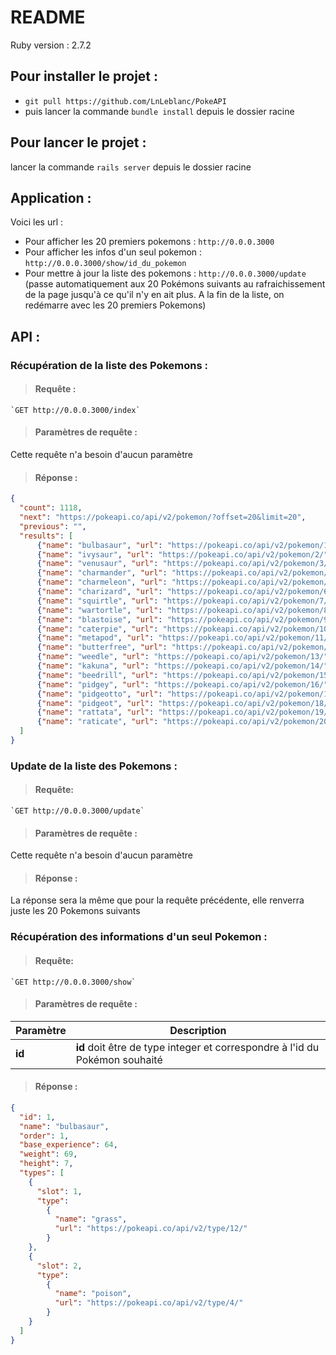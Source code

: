 # README

Ruby version : 2.7.2

## Pour installer le projet : 
- ```git pull https://github.com/LnLeblanc/PokeAPI``` 
- puis lancer la commande ```bundle install``` depuis le dossier racine


## Pour lancer le projet : 
lancer la commande ```rails server``` depuis le dossier racine


## Application : 
Voici les url :
- Pour afficher les 20 premiers pokemons : ```http://0.0.0.3000```
- Pour afficher les infos d'un seul pokemon : ```http://0.0.0.3000/show/id_du_pokemon```
- Pour mettre à jour la liste des pokemons : ```http://0.0.0.3000/update``` 
(passe automatiquement aux 20 Pokémons suivants au rafraichissement de la page jusqu'à ce qu'il n'y en ait plus. A la fin de la liste, on redémarre avec les 20 premiers Pokemons)


## API :

### Récupération de la liste des Pokemons : 

> #### Requête : 
```
`GET http://0.0.0.3000/index`
```

> #### Paramètres de requête : 
Cette requête n'a besoin d'aucun paramètre

> #### Réponse : 
```json
{
  "count": 1118,
  "next": "https://pokeapi.co/api/v2/pokemon/?offset=20&limit=20",
  "previous": "",
  "results": [
      {"name": "bulbasaur", "url": "https://pokeapi.co/api/v2/pokemon/1/"},
      {"name": "ivysaur", "url": "https://pokeapi.co/api/v2/pokemon/2/"},
      {"name": "venusaur", "url": "https://pokeapi.co/api/v2/pokemon/3/"},
      {"name": "charmander", "url": "https://pokeapi.co/api/v2/pokemon/4/"},
      {"name": "charmeleon", "url": "https://pokeapi.co/api/v2/pokemon/5/"},
      {"name": "charizard", "url": "https://pokeapi.co/api/v2/pokemon/6/"},
      {"name": "squirtle", "url": "https://pokeapi.co/api/v2/pokemon/7/"},
      {"name": "wartortle", "url": "https://pokeapi.co/api/v2/pokemon/8/"},
      {"name": "blastoise", "url": "https://pokeapi.co/api/v2/pokemon/9/"},
      {"name": "caterpie", "url": "https://pokeapi.co/api/v2/pokemon/10/"},
      {"name": "metapod", "url": "https://pokeapi.co/api/v2/pokemon/11/"},
      {"name": "butterfree", "url": "https://pokeapi.co/api/v2/pokemon/12/"},
      {"name": "weedle", "url": "https://pokeapi.co/api/v2/pokemon/13/"},
      {"name": "kakuna", "url": "https://pokeapi.co/api/v2/pokemon/14/"},
      {"name": "beedrill", "url": "https://pokeapi.co/api/v2/pokemon/15/"},
      {"name": "pidgey", "url": "https://pokeapi.co/api/v2/pokemon/16/"},
      {"name": "pidgeotto", "url": "https://pokeapi.co/api/v2/pokemon/17/"},
      {"name": "pidgeot", "url": "https://pokeapi.co/api/v2/pokemon/18/"},
      {"name": "rattata", "url": "https://pokeapi.co/api/v2/pokemon/19/"},
      {"name": "raticate", "url": "https://pokeapi.co/api/v2/pokemon/20/"}
  ]
}
```

### Update de la liste des Pokemons : 

> #### Requête:
``` 
`GET http://0.0.0.3000/update`
```

> #### Paramètres de requête : 
Cette requête n'a besoin d'aucun paramètre

> #### Réponse : 
La réponse sera la même que pour la requête précédente, elle renverra juste les 20 Pokemons suivants


### Récupération des informations d'un seul Pokemon : 

> #### Requête:
```
`GET http://0.0.0.3000/show`
```

> #### Paramètres de requête :
Paramètre | Description
------- | -------
**id** | **id** doit être de type integer et correspondre à l'id du Pokémon souhaité

> #### Réponse : 
```json
{
  "id": 1,
  "name": "bulbasaur",
  "order": 1,
  "base_experience": 64,
  "weight": 69,
  "height": 7,
  "types": [
    {
      "slot": 1,
      "type": 
        {
          "name": "grass", 
          "url": "https://pokeapi.co/api/v2/type/12/"
        }
    },
    {
      "slot": 2,
      "type": 
        {
          "name": "poison", 
          "url": "https://pokeapi.co/api/v2/type/4/"
        }
    }
  ]
}
```

